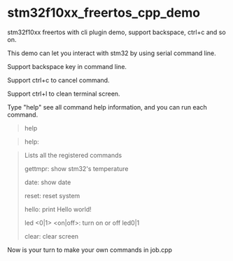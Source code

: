 stm32f10xx_freertos_cpp_demo
============================

stm32f10xx freertos with cli plugin demo, support backspace, ctrl+c and so on.

This demo can let you interact with stm32 by using serial command line.

Support backspace key in command line.

Support ctrl+c to cancel command.

Support ctrl+l to clean terminal screen.

Type "help" see all command help information, and you can run each command.

>help

>help:

> Lists all the registered commands
>
>gettmpr:
> show stm32's temperature 
>
>date:
> show date
>
>reset:
> reset system
>
>hello:
> print Hello world!
>
>led <0|1> <on|off>:
> turn on or off led0|1
>
>clear:
> clear screen

Now is your turn to make your own commands in job.cpp
